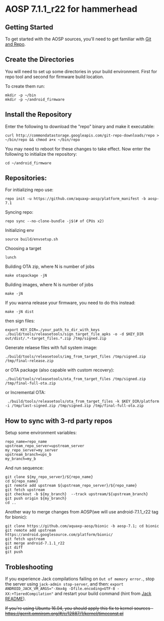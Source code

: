 # AOSP 7.1.1_r22 for hammerhead

Getting Started
---------------
To get started with the AOSP sources, you'll need to get
familiar with [Git and Repo](http://source.android.com/source/git-resources.html).

Create the Directories
----------------------

You will need to set up some directories in your build environment.
First for repo tool and second for firmware build location.

To create them run:

    mkdir -p ~/bin
    mkdir -p ~/android_firmware

Install the Repository
----------------------

Enter the following to download the "repo" binary and make it executable:
```
curl http://commondatastorage.googleapis.com/git-repo-downloads/repo > ~/bin/repo && chmod a+x ~/bin/repo
```

You may need to reboot for these changes to take effect.
Now enter the following to initialize the repository:
```
cd ~/android_firmware
```

Repositories:
---------------

For initializing repo use:
```
repo init -u https://github.com/aquaxp-aosp/platform_manifest -b aosp-7.1
```

Syncing repo:

    repo sync --no-clone-bundle -j$(# of CPUs x2)


Initializing env

    source build/envsetup.sh

Choosing a target

    lunch


Building OTA zip, where N is number of jobs

    make otapackage -jN


Building images, where N is number of jobs

    make -jN

If you wanna release your firmware, you need to do this instead:

    make -jN dist

then sign files:

    export KEY_DIR=./your_path_to_dir_with_keys
    ./build/tools/releasetools/sign_target_file_apks -o -d $KEY_DIR out/dist/.*-target_files.*.zip /tmp/signed.zip

Generate relaese files with full system image:

    ./build/tools/releasetools/img_from_target_files /tmp/signed.zip /tmp/final-release.zip

or OTA package (also capable with custom recovery):

    ./build/tools/releasetools/ota_from_target_files /tmp/signed.zip /tmp/final-full-ota.zip

or Incremental OTA:

     ./build/tools/releasetools/ota_from_target_files -k $KEY_DIR/platform -i /tmp/last-signed.zip /tmp/signed.zip /tmp/final-full-ota.zip

How to sync with 3-rd party repos
------------------------------------

Setup some environment variables:
```
repo_name=repo_name
upstream_repo_server=upstream_server
my_repo_server=my_server
upstream_branch=ups_b
my_branch=my_b
```

And run sequence:
```
git clone ${my_repo_server}/${repo_name}
cd ${repo_name}
git remote add upstream ${upstream_repo_server}/${repo_name}
git fetch upstream
git checkout -b ${my_branch}  --track upstream/${upstream_branch}
git push origin ${my_branch}
cd ..
```

Another way to merge changes from AOSP(we will use android-7.1.1_r22 tag for bionic):
```
git clone https://github.com/aquaxp-aosp/bionic -b aosp-7.1; cd bionic
git remote add upstream https://android.googlesource.com/platform/bionic/
git fetch upstream
git merge android-7.1.1_r22
git diff
git push
```

Trobleshooting
--------------
If you experience Jack compilations failing on `Out of memory error.`, stop the server using `jack-admin stop-server`, and then:
`export ANDROID_JACK_VM_ARGS="-Xmx4g -Dfile.encoding=UTF-8 -XX:+TieredCompilation"`
and restart your build command (hint from [Jack README](https://android.googlesource.com/platform/prebuilts/sdk/+/master/tools/README-jack-server.md#If-you-experience-Jack-compilations-failing-on)).

~~If you're using Ubuntu 16.04, you should apply this fix to kernel sources - https://gerrit.omnirom.org/#/c/12887/1/kernel/timeconst.pl~~
